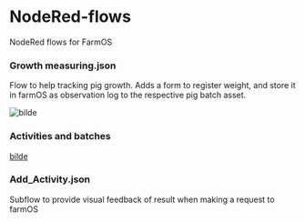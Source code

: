 # NodeRed-flows
NodeRed flows for FarmOS

### Growth measuring.json
Flow to help tracking pig growth.
Adds a form to register weight, and store it in farmOS as observation log to the respective pig batch asset.

![bilde](https://user-images.githubusercontent.com/98184919/210180958-d5236bb3-5368-40c7-ba39-b106c3861f32.png)

### Activities and batches
[bilde](https://user-images.githubusercontent.com/98184919/213906746-73305f49-fd3b-4bb1-96e2-93dea336c395.png)


### Add_Activity.json 
Subflow to provide visual feedback of result when making a request to farmOS

